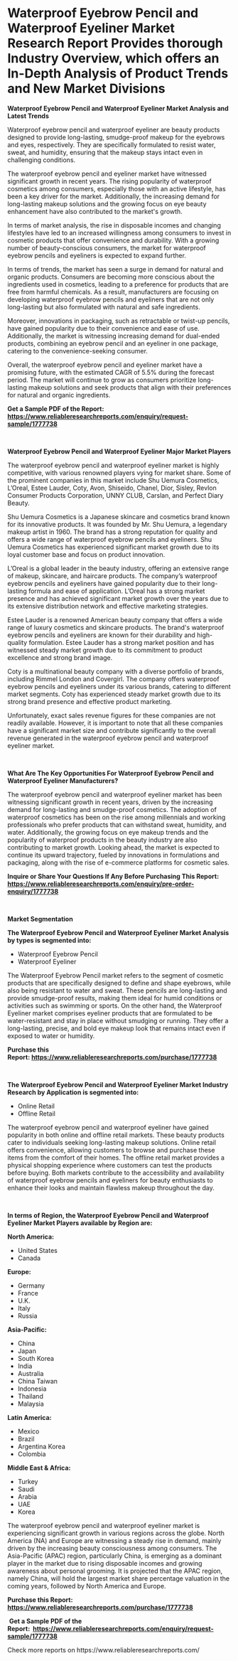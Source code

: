 <p><h1>Waterproof Eyebrow Pencil and Waterproof Eyeliner Market Research Report Provides thorough Industry Overview, which offers an In-Depth Analysis of Product Trends and New Market Divisions</h1></p><p><strong>Waterproof Eyebrow Pencil and Waterproof Eyeliner Market Analysis and Latest Trends</strong></p>
<p><p>Waterproof eyebrow pencil and waterproof eyeliner are beauty products designed to provide long-lasting, smudge-proof makeup for the eyebrows and eyes, respectively. They are specifically formulated to resist water, sweat, and humidity, ensuring that the makeup stays intact even in challenging conditions.</p><p>The waterproof eyebrow pencil and eyeliner market have witnessed significant growth in recent years. The rising popularity of waterproof cosmetics among consumers, especially those with an active lifestyle, has been a key driver for the market. Additionally, the increasing demand for long-lasting makeup solutions and the growing focus on eye beauty enhancement have also contributed to the market's growth.</p><p>In terms of market analysis, the rise in disposable incomes and changing lifestyles have led to an increased willingness among consumers to invest in cosmetic products that offer convenience and durability. With a growing number of beauty-conscious consumers, the market for waterproof eyebrow pencils and eyeliners is expected to expand further.</p><p>In terms of trends, the market has seen a surge in demand for natural and organic products. Consumers are becoming more conscious about the ingredients used in cosmetics, leading to a preference for products that are free from harmful chemicals. As a result, manufacturers are focusing on developing waterproof eyebrow pencils and eyeliners that are not only long-lasting but also formulated with natural and safe ingredients.</p><p>Moreover, innovations in packaging, such as retractable or twist-up pencils, have gained popularity due to their convenience and ease of use. Additionally, the market is witnessing increasing demand for dual-ended products, combining an eyebrow pencil and an eyeliner in one package, catering to the convenience-seeking consumer.</p><p>Overall, the waterproof eyebrow pencil and eyeliner market have a promising future, with the estimated CAGR of 5.5% during the forecast period. The market will continue to grow as consumers prioritize long-lasting makeup solutions and seek products that align with their preferences for natural and organic ingredients.</p></p>
<p><strong>Get a Sample PDF of the Report:&nbsp; <a href="https://www.reliableresearchreports.com/enquiry/request-sample/1777738">https://www.reliableresearchreports.com/enquiry/request-sample/1777738</a></strong></p>
<p>&nbsp;</p>
<p><strong>Waterproof Eyebrow Pencil and Waterproof Eyeliner Major Market Players</strong></p>
<p><p>The waterproof eyebrow pencil and waterproof eyeliner market is highly competitive, with various renowned players vying for market share. Some of the prominent companies in this market include Shu Uemura Cosmetics, L’Oreal, Estee Lauder, Coty, Avon, Shiseido, Chanel, Dior, Sisley, Revlon Consumer Products Corporation, UNNY CLUB, Carslan, and Perfect Diary Beauty.</p><p>Shu Uemura Cosmetics is a Japanese skincare and cosmetics brand known for its innovative products. It was founded by Mr. Shu Uemura, a legendary makeup artist in 1960. The brand has a strong reputation for quality and offers a wide range of waterproof eyebrow pencils and eyeliners. Shu Uemura Cosmetics has experienced significant market growth due to its loyal customer base and focus on product innovation.</p><p>L’Oreal is a global leader in the beauty industry, offering an extensive range of makeup, skincare, and haircare products. The company’s waterproof eyebrow pencils and eyeliners have gained popularity due to their long-lasting formula and ease of application. L’Oreal has a strong market presence and has achieved significant market growth over the years due to its extensive distribution network and effective marketing strategies.</p><p>Estee Lauder is a renowned American beauty company that offers a wide range of luxury cosmetics and skincare products. The brand's waterproof eyebrow pencils and eyeliners are known for their durability and high-quality formulation. Estee Lauder has a strong market position and has witnessed steady market growth due to its commitment to product excellence and strong brand image.</p><p>Coty is a multinational beauty company with a diverse portfolio of brands, including Rimmel London and Covergirl. The company offers waterproof eyebrow pencils and eyeliners under its various brands, catering to different market segments. Coty has experienced steady market growth due to its strong brand presence and effective product marketing.</p><p>Unfortunately, exact sales revenue figures for these companies are not readily available. However, it is important to note that all these companies have a significant market size and contribute significantly to the overall revenue generated in the waterproof eyebrow pencil and waterproof eyeliner market.</p></p>
<p>&nbsp;</p>
<p><strong>What Are The Key Opportunities For Waterproof Eyebrow Pencil and Waterproof Eyeliner Manufacturers?</strong></p>
<p><p>The waterproof eyebrow pencil and waterproof eyeliner market has been witnessing significant growth in recent years, driven by the increasing demand for long-lasting and smudge-proof cosmetics. The adoption of waterproof cosmetics has been on the rise among millennials and working professionals who prefer products that can withstand sweat, humidity, and water. Additionally, the growing focus on eye makeup trends and the popularity of waterproof products in the beauty industry are also contributing to market growth. Looking ahead, the market is expected to continue its upward trajectory, fueled by innovations in formulations and packaging, along with the rise of e-commerce platforms for cosmetic sales.</p></p>
<p><strong>Inquire or Share Your Questions If Any Before Purchasing This Report: <a href="https://www.reliableresearchreports.com/enquiry/pre-order-enquiry/1777738">https://www.reliableresearchreports.com/enquiry/pre-order-enquiry/1777738</a></strong></p>
<p>&nbsp;</p>
<p><strong>Market Segmentation</strong></p>
<p><strong>The Waterproof Eyebrow Pencil and Waterproof Eyeliner Market Analysis by types is segmented into:</strong></p>
<p><ul><li>Waterproof Eyebrow Pencil</li><li>Waterproof Eyeliner</li></ul></p>
<p><p>The Waterproof Eyebrow Pencil market refers to the segment of cosmetic products that are specifically designed to define and shape eyebrows, while also being resistant to water and sweat. These pencils are long-lasting and provide smudge-proof results, making them ideal for humid conditions or activities such as swimming or sports. On the other hand, the Waterproof Eyeliner market comprises eyeliner products that are formulated to be water-resistant and stay in place without smudging or running. They offer a long-lasting, precise, and bold eye makeup look that remains intact even if exposed to water or humidity.</p></p>
<p><strong>Purchase this Report:&nbsp;<a href="https://www.reliableresearchreports.com/purchase/1777738">https://www.reliableresearchreports.com/purchase/1777738</a></strong></p>
<p>&nbsp;</p>
<p><strong>The Waterproof Eyebrow Pencil and Waterproof Eyeliner Market Industry Research by Application is segmented into:</strong></p>
<p><ul><li>Online Retail</li><li>Offline Retail</li></ul></p>
<p><p>The waterproof eyebrow pencil and waterproof eyeliner have gained popularity in both online and offline retail markets. These beauty products cater to individuals seeking long-lasting makeup solutions. Online retail offers convenience, allowing customers to browse and purchase these items from the comfort of their homes. The offline retail market provides a physical shopping experience where customers can test the products before buying. Both markets contribute to the accessibility and availability of waterproof eyebrow pencils and eyeliners for beauty enthusiasts to enhance their looks and maintain flawless makeup throughout the day.</p></p>
<p>&nbsp;</p>
<p><strong>In terms of Region, the Waterproof Eyebrow Pencil and Waterproof Eyeliner Market Players available by Region are:</strong></p>
<p>
    <p> <strong> North America: </strong>
        <ul>
            <li>United States</li>
            <li>Canada</li>
        </ul>
        </p> 
    <p> <strong> Europe: </strong>
        <ul>
            <li>Germany</li>
            <li>France</li>
            <li>U.K.</li>
            <li>Italy</li>
            <li>Russia</li>
        </ul>
        </p> 
    <p> <strong> Asia-Pacific: </strong>
        <ul>
            <li>China</li>
            <li>Japan</li>
            <li>South Korea</li>
            <li>India</li>
            <li>Australia</li>
            <li>China Taiwan</li>
            <li>Indonesia</li>
            <li>Thailand</li>
            <li>Malaysia</li>
        </ul>
        </p> 
    <p> <strong> Latin America: </strong>
        <ul>
            <li>Mexico</li>
            <li>Brazil</li>
            <li>Argentina Korea</li>
            <li>Colombia</li>
        </ul>
        </p> 
    <p> <strong> Middle East & Africa: </strong>
        <ul>
            <li>Turkey</li>
            <li>Saudi</li>
            <li>Arabia</li>
            <li>UAE</li>
            <li>Korea</li>
        </ul>
    </p>
    </p>
<p><p>The waterproof eyebrow pencil and waterproof eyeliner market is experiencing significant growth in various regions across the globe. North America (NA) and Europe are witnessing a steady rise in demand, mainly driven by the increasing beauty consciousness among consumers. The Asia-Pacific (APAC) region, particularly China, is emerging as a dominant player in the market due to rising disposable incomes and growing awareness about personal grooming. It is projected that the APAC region, namely China, will hold the largest market share percentage valuation in the coming years, followed by North America and Europe.</p></p>
<p><strong>Purchase this Report: <a href="https://www.reliableresearchreports.com/purchase/1777738">https://www.reliableresearchreports.com/purchase/1777738</a></strong></p>
<p>&nbsp;<strong>Get a Sample PDF of the Report:&nbsp;&nbsp;<a href="https://www.reliableresearchreports.com/enquiry/request-sample/1777738">https://www.reliableresearchreports.com/enquiry/request-sample/1777738</a></strong></p>
<p><strong></strong></p>
<p>Check more reports on https://www.reliableresearchreports.com/</p>